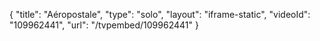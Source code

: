 {
    "title": "A&eacute;ropostale",
    "type": "solo",
    "layout": "iframe-static",
    "videoId": "109962441",
    "url": "\/tvpembed\/109962441"
}